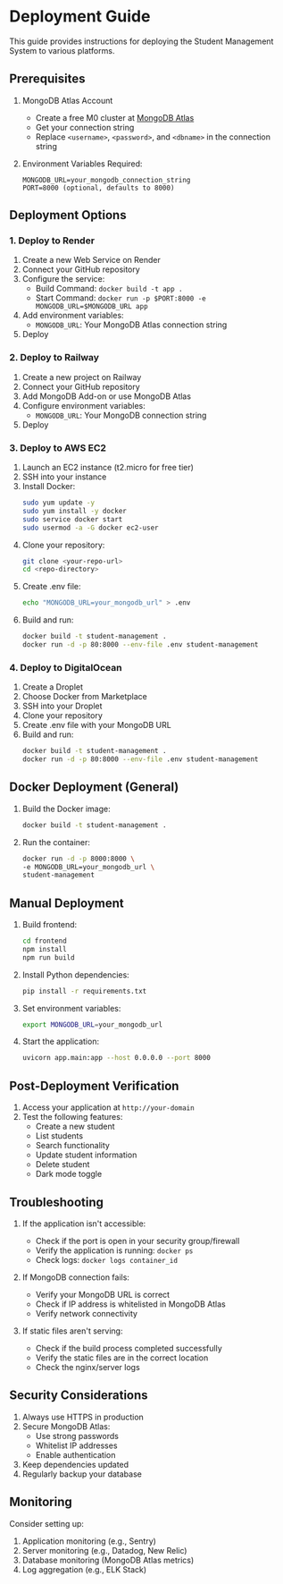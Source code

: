 # Deployment Guide

This guide provides instructions for deploying the Student Management System to various platforms.

## Prerequisites

1. MongoDB Atlas Account
   - Create a free M0 cluster at [MongoDB Atlas](https://www.mongodb.com/cloud/atlas)
   - Get your connection string
   - Replace `<username>`, `<password>`, and `<dbname>` in the connection string

2. Environment Variables Required:
   ```
   MONGODB_URL=your_mongodb_connection_string
   PORT=8000 (optional, defaults to 8000)
   ```

## Deployment Options

### 1. Deploy to Render

1. Create a new Web Service on Render
2. Connect your GitHub repository
3. Configure the service:
   - Build Command: `docker build -t app .`
   - Start Command: `docker run -p $PORT:8000 -e MONGODB_URL=$MONGODB_URL app`
4. Add environment variables:
   - `MONGODB_URL`: Your MongoDB Atlas connection string
5. Deploy

### 2. Deploy to Railway

1. Create a new project on Railway
2. Connect your GitHub repository
3. Add MongoDB Add-on or use MongoDB Atlas
4. Configure environment variables:
   - `MONGODB_URL`: Your MongoDB connection string
5. Deploy

### 3. Deploy to AWS EC2

1. Launch an EC2 instance (t2.micro for free tier)
2. SSH into your instance
3. Install Docker:
   ```bash
   sudo yum update -y
   sudo yum install -y docker
   sudo service docker start
   sudo usermod -a -G docker ec2-user
   ```
4. Clone your repository:
   ```bash
   git clone <your-repo-url>
   cd <repo-directory>
   ```
5. Create .env file:
   ```bash
   echo "MONGODB_URL=your_mongodb_url" > .env
   ```
6. Build and run:
   ```bash
   docker build -t student-management .
   docker run -d -p 80:8000 --env-file .env student-management
   ```

### 4. Deploy to DigitalOcean

1. Create a Droplet
2. Choose Docker from Marketplace
3. SSH into your Droplet
4. Clone your repository
5. Create .env file with your MongoDB URL
6. Build and run:
   ```bash
   docker build -t student-management .
   docker run -d -p 80:8000 --env-file .env student-management
   ```

## Docker Deployment (General)

1. Build the Docker image:
   ```bash
   docker build -t student-management .
   ```

2. Run the container:
   ```bash
   docker run -d -p 8000:8000 \
   -e MONGODB_URL=your_mongodb_url \
   student-management
   ```

## Manual Deployment

1. Build frontend:
   ```bash
   cd frontend
   npm install
   npm run build
   ```

2. Install Python dependencies:
   ```bash
   pip install -r requirements.txt
   ```

3. Set environment variables:
   ```bash
   export MONGODB_URL=your_mongodb_url
   ```

4. Start the application:
   ```bash
   uvicorn app.main:app --host 0.0.0.0 --port 8000
   ```

## Post-Deployment Verification

1. Access your application at `http://your-domain`
2. Test the following features:
   - Create a new student
   - List students
   - Search functionality
   - Update student information
   - Delete student
   - Dark mode toggle

## Troubleshooting

1. If the application isn't accessible:
   - Check if the port is open in your security group/firewall
   - Verify the application is running: `docker ps`
   - Check logs: `docker logs container_id`

2. If MongoDB connection fails:
   - Verify your MongoDB URL is correct
   - Check if IP address is whitelisted in MongoDB Atlas
   - Verify network connectivity

3. If static files aren't serving:
   - Check if the build process completed successfully
   - Verify the static files are in the correct location
   - Check the nginx/server logs

## Security Considerations

1. Always use HTTPS in production
2. Secure MongoDB Atlas:
   - Use strong passwords
   - Whitelist IP addresses
   - Enable authentication
3. Keep dependencies updated
4. Regularly backup your database

## Monitoring

Consider setting up:
1. Application monitoring (e.g., Sentry)
2. Server monitoring (e.g., Datadog, New Relic)
3. Database monitoring (MongoDB Atlas metrics)
4. Log aggregation (e.g., ELK Stack)

